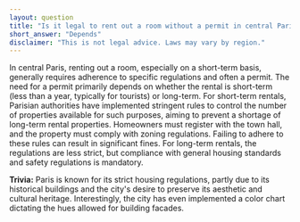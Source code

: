 ```yaml
---
layout: question
title: "Is it legal to rent out a room without a permit in central Paris?"
short_answer: "Depends"
disclaimer: "This is not legal advice. Laws may vary by region."
---
```


In central Paris, renting out a room, especially on a short-term basis, generally requires adherence to specific regulations and often a permit. The need for a permit primarily depends on whether the rental is short-term (less than a year, typically for tourists) or long-term. For short-term rentals, Parisian authorities have implemented stringent rules to control the number of properties available for such purposes, aiming to prevent a shortage of long-term rental properties. Homeowners must register with the town hall, and the property must comply with zoning regulations. Failing to adhere to these rules can result in significant fines. For long-term rentals, the regulations are less strict, but compliance with general housing standards and safety regulations is mandatory.

**Trivia:** Paris is known for its strict housing regulations, partly due to its historical buildings and the city's desire to preserve its aesthetic and cultural heritage. Interestingly, the city has even implemented a color chart dictating the hues allowed for building facades.
